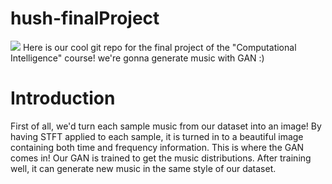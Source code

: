 # hush-finalProject
<img src="stuff/f.png">
Here is our cool git repo for the final project of the "Computational Intelligence" course! 
we're gonna generate music with GAN :)

#  Introduction
First of all, we'd turn each sample music from our dataset into an image! By having STFT applied to each sample, it is turned in to a beautiful image containing both time and frequency information. This is where the GAN comes in! Our GAN is trained to get the music distributions. After training well, it can generate new music in the same style of our dataset.

